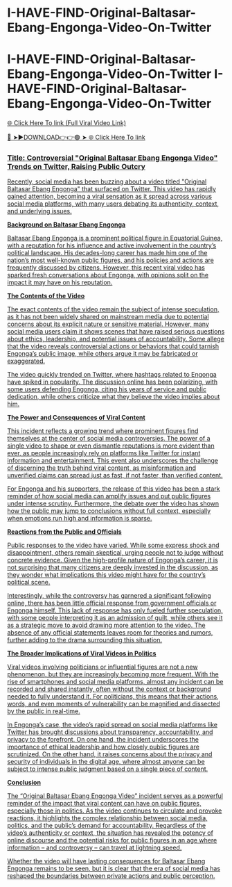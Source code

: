 # I-HAVE-FIND-Original-Baltasar-Ebang-Engonga-Video-On-Twitter
# I-HAVE-FIND-Original-Baltasar-Ebang-Engonga-Video-On-Twitter I-HAVE-FIND-Original-Baltasar-Ebang-Engonga-Video-On-Twitter

<a href="https://joxrin.cfd/sdgvsegeg"> 🌐 Click Here To link (Full Viral Video Link)

🔴 ➤►DOWNLOAD👉👉🟢 ➤  <a href="https://joxrin.cfd/sdgvsegeg"> 🌐 Click Here To link



### Title: Controversial "Original Baltasar Ebang Engonga Video" Trends on Twitter, Raising Public Outcry

Recently, social media has been buzzing about a video titled "Original Baltasar Ebang Engonga" that surfaced on Twitter. This video has rapidly gained attention, becoming a viral sensation as it spread across various social media platforms, with many users debating its authenticity, context, and underlying issues.

**Background on Baltasar Ebang Engonga**

Baltasar Ebang Engonga is a prominent political figure in Equatorial Guinea, with a reputation for his influence and active involvement in the country’s political landscape. His decades-long career has made him one of the nation’s most well-known public figures, and his policies and actions are frequently discussed by citizens. However, this recent viral video has sparked fresh conversations about Engonga, with opinions split on the impact it may have on his reputation.

**The Contents of the Video**

The exact contents of the video remain the subject of intense speculation, as it has not been widely shared on mainstream media due to potential concerns about its explicit nature or sensitive material. However, many social media users claim it shows scenes that have raised serious questions about ethics, leadership, and potential issues of accountability. Some allege that the video reveals controversial actions or behaviors that could tarnish Engonga’s public image, while others argue it may be fabricated or exaggerated.

The video quickly trended on Twitter, where hashtags related to Engonga have spiked in popularity. The discussion online has been polarizing, with some users defending Engonga, citing his years of service and public dedication, while others criticize what they believe the video implies about him. 

**The Power and Consequences of Viral Content**

This incident reflects a growing trend where prominent figures find themselves at the center of social media controversies. The power of a single video to shape or even dismantle reputations is more evident than ever, as people increasingly rely on platforms like Twitter for instant information and entertainment. This event also underscores the challenge of discerning the truth behind viral content, as misinformation and unverified claims can spread just as fast, if not faster, than verified content.

For Engonga and his supporters, the release of this video has been a stark reminder of how social media can amplify issues and put public figures under intense scrutiny. Furthermore, the debate over the video has shown how the public may jump to conclusions without full context, especially when emotions run high and information is sparse.

**Reactions from the Public and Officials**

Public responses to the video have varied. While some express shock and disappointment, others remain skeptical, urging people not to judge without concrete evidence. Given the high-profile nature of Engonga’s career, it is not surprising that many citizens are deeply invested in the discussion, as they wonder what implications this video might have for the country’s political scene.

Interestingly, while the controversy has garnered a significant following online, there has been little official response from government officials or Engonga himself. This lack of response has only fueled further speculation, with some people interpreting it as an admission of guilt, while others see it as a strategic move to avoid drawing more attention to the video. The absence of any official statements leaves room for theories and rumors, further adding to the drama surrounding this situation.

**The Broader Implications of Viral Videos in Politics**

Viral videos involving politicians or influential figures are not a new phenomenon, but they are increasingly becoming more frequent. With the rise of smartphones and social media platforms, almost any incident can be recorded and shared instantly, often without the context or background needed to fully understand it. For politicians, this means that their actions, words, and even moments of vulnerability can be magnified and dissected by the public in real-time.

In Engonga’s case, the video’s rapid spread on social media platforms like Twitter has brought discussions about transparency, accountability, and privacy to the forefront. On one hand, the incident underscores the importance of ethical leadership and how closely public figures are scrutinized. On the other hand, it raises concerns about the privacy and security of individuals in the digital age, where almost anyone can be subject to intense public judgment based on a single piece of content.

**Conclusion**

The “Original Baltasar Ebang Engonga Video” incident serves as a powerful reminder of the impact that viral content can have on public figures, especially those in politics. As the video continues to circulate and provoke reactions, it highlights the complex relationship between social media, politics, and the public’s demand for accountability. Regardless of the video’s authenticity or context, the situation has revealed the potency of online discourse and the potential risks for public figures in an age where information – and controversy – can travel at lightning speed. 

Whether the video will have lasting consequences for Baltasar Ebang Engonga remains to be seen, but it is clear that the era of social media has reshaped the boundaries between private actions and public perception.


